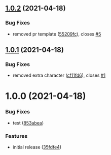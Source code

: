 ## [1.0.2](https://github.com/jpsullivan/fakelib-test/compare/v1.0.1...v1.0.2) (2021-04-18)


### Bug Fixes

* removed pr template ([55209fc](https://github.com/jpsullivan/fakelib-test/commit/55209fc6d4ccac5e41cb974c13d6a794186e9077)), closes [#5](https://github.com/jpsullivan/fakelib-test/issues/5)

## [1.0.1](https://github.com/jpsullivan/fakelib-test/compare/v1.0.0...v1.0.1) (2021-04-18)


### Bug Fixes

* removed extra character ([cf11fd6](https://github.com/jpsullivan/fakelib-test/commit/cf11fd6ad8c99a91155fdaea753a067de897757b)), closes [#1](https://github.com/jpsullivan/fakelib-test/issues/1)

# 1.0.0 (2021-04-18)


### Bug Fixes

* test ([853abea](https://github.com/jpsullivan/fakelib-test/commit/853abea5056b1044d09d527326a584144e2f1924))


### Features

* initial release ([35fdfe4](https://github.com/jpsullivan/fakelib-test/commit/35fdfe44cdafae5d08f12ac17b9d18de466a5d55))

